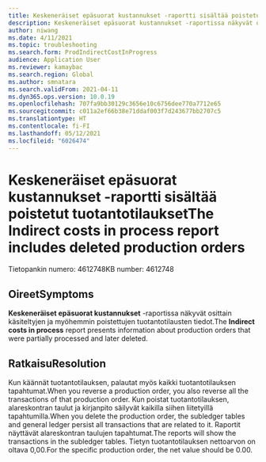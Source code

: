```yaml
---
title: Keskeneräiset epäsuorat kustannukset -raportti sisältää poistetut tuotantotilaukset
description: Keskeneräiset epäsuorat kustannukset -raportissa näkyvät osittain käsiteltyjen ja myöhemmin poistettujen tuotantotilausten tiedot.
author: niwang
ms.date: 4/11/2021
ms.topic: troubleshooting
ms.search.form: ProdIndirectCostInProgress
audience: Application User
ms.reviewer: kamaybac
ms.search.region: Global
ms.author: smnatara
ms.search.validFrom: 2021-04-11
ms.dyn365.ops.version: 10.0.19
ms.openlocfilehash: 707fa9bb30129c3656e10c6756dee770a7712e65
ms.sourcegitcommit: c011a2ef66b38e71ddaf003f7d243677bb2707c5
ms.translationtype: HT
ms.contentlocale: fi-FI
ms.lasthandoff: 05/12/2021
ms.locfileid: "6026474"
---
```

# <a name="the-indirect-costs-in-process-report-includes-deleted-production-orders"></a><span data-ttu-id="48cdc-103">Keskeneräiset epäsuorat kustannukset -raportti sisältää poistetut tuotantotilaukset</span><span class="sxs-lookup"><span data-stu-id="48cdc-103">The Indirect costs in process report includes deleted production orders</span></span>

<span data-ttu-id="48cdc-104">Tietopankin numero: 4612748</span><span class="sxs-lookup"><span data-stu-id="48cdc-104">KB number: 4612748</span></span>

## <a name="symptoms"></a><span data-ttu-id="48cdc-105">Oireet</span><span class="sxs-lookup"><span data-stu-id="48cdc-105">Symptoms</span></span>

<span data-ttu-id="48cdc-106">**Keskeneräiset epäsuorat kustannukset** -raportissa näkyvät osittain käsiteltyjen ja myöhemmin poistettujen tuotantotilausten tiedot.</span><span class="sxs-lookup"><span data-stu-id="48cdc-106">The **Indirect costs in process** report presents information about production orders that were partially processed and later deleted.</span></span>

## <a name="resolution"></a><span data-ttu-id="48cdc-107">Ratkaisu</span><span class="sxs-lookup"><span data-stu-id="48cdc-107">Resolution</span></span>

<span data-ttu-id="48cdc-108">Kun käännät tuotantotilauksen, palautat myös kaikki tuotantotilauksen tapahtumat.</span><span class="sxs-lookup"><span data-stu-id="48cdc-108">When you reverse a production order, you also reverse all the transactions of that production order.</span></span> <span data-ttu-id="48cdc-109">Kun poistat tuotantotilauksen, alareskontran taulut ja kirjanpito säilyvät kaikilla siihen liitetyillä tapahtumilla.</span><span class="sxs-lookup"><span data-stu-id="48cdc-109">When you delete the production order, the subledger tables and general ledger persist all transactions that are related to it.</span></span> <span data-ttu-id="48cdc-110">Raportit näyttävät alareskontran taulujen tapahtumat.</span><span class="sxs-lookup"><span data-stu-id="48cdc-110">The reports will show the transactions in the subledger tables.</span></span> <span data-ttu-id="48cdc-111">Tietyn tuotantotilauksen nettoarvon on oltava 0,00.</span><span class="sxs-lookup"><span data-stu-id="48cdc-111">For the specific production order, the net value should be 0.00.</span></span>
